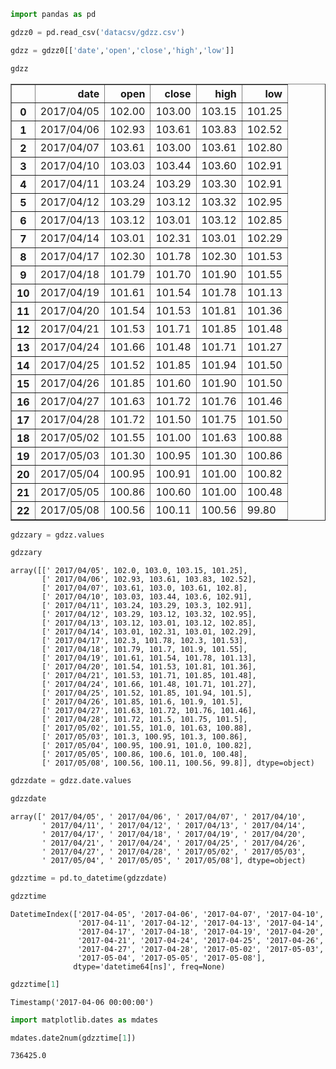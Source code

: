 

```python
import pandas as pd
```


```python
gdzz0 = pd.read_csv('datacsv/gdzz.csv')
```


```python
gdzz = gdzz0[['date','open','close','high','low']]
```


```python
gdzz
```




<div>
<style>
    .dataframe thead tr:only-child th {
        text-align: right;
    }

    .dataframe thead th {
        text-align: left;
    }

    .dataframe tbody tr th {
        vertical-align: top;
    }
</style>
<table border="1" class="dataframe">
  <thead>
    <tr style="text-align: right;">
      <th></th>
      <th>date</th>
      <th>open</th>
      <th>close</th>
      <th>high</th>
      <th>low</th>
    </tr>
  </thead>
  <tbody>
    <tr>
      <th>0</th>
      <td>2017/04/05</td>
      <td>102.00</td>
      <td>103.00</td>
      <td>103.15</td>
      <td>101.25</td>
    </tr>
    <tr>
      <th>1</th>
      <td>2017/04/06</td>
      <td>102.93</td>
      <td>103.61</td>
      <td>103.83</td>
      <td>102.52</td>
    </tr>
    <tr>
      <th>2</th>
      <td>2017/04/07</td>
      <td>103.61</td>
      <td>103.00</td>
      <td>103.61</td>
      <td>102.80</td>
    </tr>
    <tr>
      <th>3</th>
      <td>2017/04/10</td>
      <td>103.03</td>
      <td>103.44</td>
      <td>103.60</td>
      <td>102.91</td>
    </tr>
    <tr>
      <th>4</th>
      <td>2017/04/11</td>
      <td>103.24</td>
      <td>103.29</td>
      <td>103.30</td>
      <td>102.91</td>
    </tr>
    <tr>
      <th>5</th>
      <td>2017/04/12</td>
      <td>103.29</td>
      <td>103.12</td>
      <td>103.32</td>
      <td>102.95</td>
    </tr>
    <tr>
      <th>6</th>
      <td>2017/04/13</td>
      <td>103.12</td>
      <td>103.01</td>
      <td>103.12</td>
      <td>102.85</td>
    </tr>
    <tr>
      <th>7</th>
      <td>2017/04/14</td>
      <td>103.01</td>
      <td>102.31</td>
      <td>103.01</td>
      <td>102.29</td>
    </tr>
    <tr>
      <th>8</th>
      <td>2017/04/17</td>
      <td>102.30</td>
      <td>101.78</td>
      <td>102.30</td>
      <td>101.53</td>
    </tr>
    <tr>
      <th>9</th>
      <td>2017/04/18</td>
      <td>101.79</td>
      <td>101.70</td>
      <td>101.90</td>
      <td>101.55</td>
    </tr>
    <tr>
      <th>10</th>
      <td>2017/04/19</td>
      <td>101.61</td>
      <td>101.54</td>
      <td>101.78</td>
      <td>101.13</td>
    </tr>
    <tr>
      <th>11</th>
      <td>2017/04/20</td>
      <td>101.54</td>
      <td>101.53</td>
      <td>101.81</td>
      <td>101.36</td>
    </tr>
    <tr>
      <th>12</th>
      <td>2017/04/21</td>
      <td>101.53</td>
      <td>101.71</td>
      <td>101.85</td>
      <td>101.48</td>
    </tr>
    <tr>
      <th>13</th>
      <td>2017/04/24</td>
      <td>101.66</td>
      <td>101.48</td>
      <td>101.71</td>
      <td>101.27</td>
    </tr>
    <tr>
      <th>14</th>
      <td>2017/04/25</td>
      <td>101.52</td>
      <td>101.85</td>
      <td>101.94</td>
      <td>101.50</td>
    </tr>
    <tr>
      <th>15</th>
      <td>2017/04/26</td>
      <td>101.85</td>
      <td>101.60</td>
      <td>101.90</td>
      <td>101.50</td>
    </tr>
    <tr>
      <th>16</th>
      <td>2017/04/27</td>
      <td>101.63</td>
      <td>101.72</td>
      <td>101.76</td>
      <td>101.46</td>
    </tr>
    <tr>
      <th>17</th>
      <td>2017/04/28</td>
      <td>101.72</td>
      <td>101.50</td>
      <td>101.75</td>
      <td>101.50</td>
    </tr>
    <tr>
      <th>18</th>
      <td>2017/05/02</td>
      <td>101.55</td>
      <td>101.00</td>
      <td>101.63</td>
      <td>100.88</td>
    </tr>
    <tr>
      <th>19</th>
      <td>2017/05/03</td>
      <td>101.30</td>
      <td>100.95</td>
      <td>101.30</td>
      <td>100.86</td>
    </tr>
    <tr>
      <th>20</th>
      <td>2017/05/04</td>
      <td>100.95</td>
      <td>100.91</td>
      <td>101.00</td>
      <td>100.82</td>
    </tr>
    <tr>
      <th>21</th>
      <td>2017/05/05</td>
      <td>100.86</td>
      <td>100.60</td>
      <td>101.00</td>
      <td>100.48</td>
    </tr>
    <tr>
      <th>22</th>
      <td>2017/05/08</td>
      <td>100.56</td>
      <td>100.11</td>
      <td>100.56</td>
      <td>99.80</td>
    </tr>
  </tbody>
</table>
</div>




```python
gdzzary = gdzz.values
```


```python
gdzzary
```




    array([[' 2017/04/05', 102.0, 103.0, 103.15, 101.25],
           [' 2017/04/06', 102.93, 103.61, 103.83, 102.52],
           [' 2017/04/07', 103.61, 103.0, 103.61, 102.8],
           [' 2017/04/10', 103.03, 103.44, 103.6, 102.91],
           [' 2017/04/11', 103.24, 103.29, 103.3, 102.91],
           [' 2017/04/12', 103.29, 103.12, 103.32, 102.95],
           [' 2017/04/13', 103.12, 103.01, 103.12, 102.85],
           [' 2017/04/14', 103.01, 102.31, 103.01, 102.29],
           [' 2017/04/17', 102.3, 101.78, 102.3, 101.53],
           [' 2017/04/18', 101.79, 101.7, 101.9, 101.55],
           [' 2017/04/19', 101.61, 101.54, 101.78, 101.13],
           [' 2017/04/20', 101.54, 101.53, 101.81, 101.36],
           [' 2017/04/21', 101.53, 101.71, 101.85, 101.48],
           [' 2017/04/24', 101.66, 101.48, 101.71, 101.27],
           [' 2017/04/25', 101.52, 101.85, 101.94, 101.5],
           [' 2017/04/26', 101.85, 101.6, 101.9, 101.5],
           [' 2017/04/27', 101.63, 101.72, 101.76, 101.46],
           [' 2017/04/28', 101.72, 101.5, 101.75, 101.5],
           [' 2017/05/02', 101.55, 101.0, 101.63, 100.88],
           [' 2017/05/03', 101.3, 100.95, 101.3, 100.86],
           [' 2017/05/04', 100.95, 100.91, 101.0, 100.82],
           [' 2017/05/05', 100.86, 100.6, 101.0, 100.48],
           [' 2017/05/08', 100.56, 100.11, 100.56, 99.8]], dtype=object)




```python
gdzzdate = gdzz.date.values
```


```python
gdzzdate
```




    array([' 2017/04/05', ' 2017/04/06', ' 2017/04/07', ' 2017/04/10',
           ' 2017/04/11', ' 2017/04/12', ' 2017/04/13', ' 2017/04/14',
           ' 2017/04/17', ' 2017/04/18', ' 2017/04/19', ' 2017/04/20',
           ' 2017/04/21', ' 2017/04/24', ' 2017/04/25', ' 2017/04/26',
           ' 2017/04/27', ' 2017/04/28', ' 2017/05/02', ' 2017/05/03',
           ' 2017/05/04', ' 2017/05/05', ' 2017/05/08'], dtype=object)




```python
gdzztime = pd.to_datetime(gdzzdate)
```


```python
gdzztime
```




    DatetimeIndex(['2017-04-05', '2017-04-06', '2017-04-07', '2017-04-10',
                   '2017-04-11', '2017-04-12', '2017-04-13', '2017-04-14',
                   '2017-04-17', '2017-04-18', '2017-04-19', '2017-04-20',
                   '2017-04-21', '2017-04-24', '2017-04-25', '2017-04-26',
                   '2017-04-27', '2017-04-28', '2017-05-02', '2017-05-03',
                   '2017-05-04', '2017-05-05', '2017-05-08'],
                  dtype='datetime64[ns]', freq=None)




```python
gdzztime[1]
```




    Timestamp('2017-04-06 00:00:00')




```python
import matplotlib.dates as mdates
```


```python
mdates.date2num(gdzztime[1])
```




    736425.0


